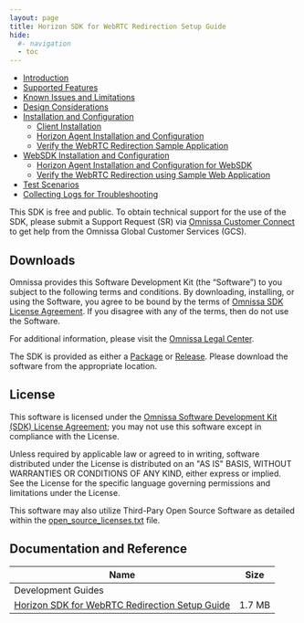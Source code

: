 ```yaml
---
layout: page
title: Horizon SDK for WebRTC Redirection Setup Guide
hide:
  #- navigation
  - toc
---
```


- [Introduction](introduction.md)
- [Supported Features](supported-features.md)
- [Known Issues and Limitations](known-issues-and-limitations.md)
- [Design Considerations](design-considerations.md)
- [Installation and Configuration](installation-and-configuration.md)
  - [Client Installation](client-installation.md)
  - [Horizon Agent Installation and Configuration](horizon-agent-installation-and-configuration.md)
  - [Verify the WebRTC Redirection Sample Application](verify-the-webrtc-redirection-sample-application.md)
- [WebSDK Installation and Configuration](installation-and-configuration.md)
  - [Horizon Agent Installation and Configuration for WebSDK](websdk-horizon-agent-installation-and-configuration.md)
  - [Verify the WebRTC Redirection using Sample Web Application](websdk-verify-the-webrtc-redirection-sample-application.md)
- [Test Scenarios](test-scenarios.md)
- [Collecting Logs for Troubleshooting](collecting-logs-for-troubleshooting.md)


This SDK is free and public. To obtain technical support for the use of the SDK, please submit a Support Request (SR) via [Omnissa Customer Connect](https://customerconnect.omnissa.com/home) to get help from the Omnissa Global Customer Services (GCS).

## Downloads

Omnissa provides this Software Development Kit (the “Software”) to you subject to the following terms and conditions. By downloading, installing, or using the Software, you agree to be bound by the terms of [Omnissa SDK License Agreement](https://static.omnissa.com/sites/default/files/omnissa-sdk-agreement.pdf). If you disagree with any of the terms, then do not use the Software.

For additional information, please visit the [Omnissa Legal Center](https://www.omnissa.com/legal-center/).

The SDK is provided as either a [Package](https://github.com/orgs/euc-releases/packages?repo_name=horizon-rdpbridge-sdk) or [Release](https://github.com/euc-releases/horizon-rdpbridge-sdk/releases). Please download the software from the appropriate location.

## License

This software is licensed under the [Omnissa Software Development Kit (SDK) License Agreement](https://static.omnissa.com/sites/default/files/omnissa-sdk-agreement.pdf); you may not use this software except in compliance with the License.

Unless required by applicable law or agreed to in writing, software distributed under the License is distributed on an "AS IS" BASIS, WITHOUT WARRANTIES OR CONDITIONS OF ANY KIND, either express or implied. See the License for the specific language governing permissions and limitations under the License.

This software may also utilize Third-Pary Open Source Software as detailed within the [open_source_licenses.txt](open_source_licenses.txt) file.

## Documentation and Reference

| Name | Size	|
| --- | --- |
| Development Guides |  |
| [Horizon SDK for WebRTC Redirection Setup Guide](./horizon_sdk_for_webrtc_redirection_setup_guide_2025-05-28-09-39-33.pdf) | 1.7 MB |
